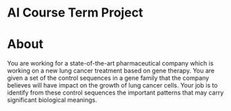 AI Course Term Project
====



About
=====

You are working for a state-of-the-art pharmaceutical company which is working on a new lung cancer treatment based on gene therapy. You are given a set of the control sequences in a gene family that the company believes will have impact on the growth of lung cancer cells. Your job is to identify from these control sequences the important patterns that may carry significant biological meanings.
